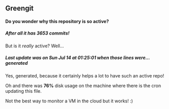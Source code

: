 ## Greengit

#### Do you wonder why this repository is so active?

##### After all it has 3653 commits!

But is it *really* active? Well...

##### Last update was on Sun Jul 14 at 01:25:01 when those lines were... generated

Yes, generated, because it certainly helps a lot to have such an active repo!

Oh and there was **76%** disk usage on the machine
where there is the cron updating this file.

Not the best way to monitor a VM in the cloud but it works! :)
